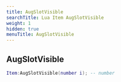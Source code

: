```yaml
---
title: AugSlotVisible
searchTitle: Lua Item AugSlotVisible
weight: 1
hidden: true
menuTitle: AugSlotVisible
---
```

## AugSlotVisible
```lua
Item:AugSlotVisible(number i); -- number
```